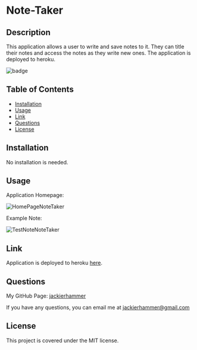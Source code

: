 # Note-Taker

## Description
    
This application allows a user to write and save notes to it. They can title their notes and access the notes as they write new ones. The application is deployed to heroku.

![badge](https://img.shields.io/badge/license-MIT-green)

## Table of Contents
    
- [Installation](#installation)
- [Usage](#usage)
- [Link](#link)
- [Questions](#questions)
- [License](#license)
    
## Installation
    
No installation is needed.
    
## Usage

Application Homepage:

![HomePageNoteTaker](https://user-images.githubusercontent.com/106570933/188257459-27dfb75c-e06b-4e06-b565-93aaf13018f0.png)

Example Note:

![TestNoteNoteTaker](https://user-images.githubusercontent.com/106570933/188257480-30366646-b7af-4ab7-a3ad-6d6b2b0f9722.png)

## Link

Application is deployed to heroku [here](https://enigmatic-island-29551.herokuapp.com/).

## Questions

My GitHub Page: [jackierhammer](https://github.com/jackierhammer)

If you have any questions, you can email me at jackierhammer@gmail.com

## License
    
This project is covered under the MIT license. 

    
